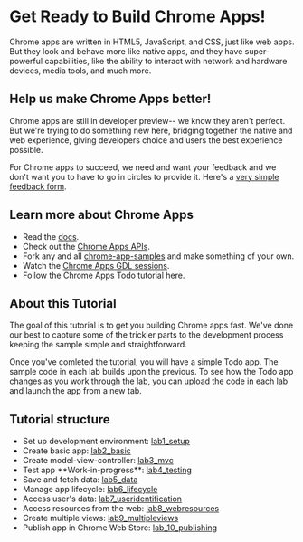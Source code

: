 Get Ready to Build Chrome Apps!
===============================
Chrome apps are written in HTML5, JavaScript, and CSS, just like web apps.
But they look and behave more like native apps, and they have super-powerful capabilities,
like the ability to interact with network and hardware devices, media tools, and much more.

Help us make Chrome Apps better!
--------------------------------
Chrome apps are still in developer preview-- we know they aren't perfect. But we're trying to do something new here, bridging together the native and web experience, giving developers choice and users the best experience possible.

For Chrome apps to succeed, we need and want your feedback and we don't want you to have to go in circles to provide it.
Here's a [very simple feedback form](https://docs.google.com/a/google.com/forms/d/1x3309vpp-KTiHqZWOCQhjVrIWxkm0wEBp2IWMG2ywbU/viewform?id=1x3309vpp-KTiHqZWOCQhjVrIWxkm0wEBp2IWMG2ywbU).

Learn more about Chrome Apps
----------------------------
* Read the [docs](http://developer.chrome.com/apps/).
* Check out the [Chrome Apps APIs](http://developer.chrome.com/apps/api_index.html).
* Fork any and all [chrome-app-samples](https://github.com/GoogleChrome/chrome-app-samples) and make something of your own.
* Watch the [Chrome Apps GDL sessions](https://developers.google.com/live/chrome/).
* Follow the Chrome Apps Todo tutorial here.


About this Tutorial
-------------------
The goal of this tutorial is to get you building Chrome apps fast.
We've done our best to capture some of the trickier parts to the development process
keeping the sample simple and straightforward.

Once you've comleted the tutorial,
you will have a simple Todo app. The sample code in each lab builds upon the previous.
To see how the Todo app changes as you work through the lab,
you can upload the code in each lab and launch the app from a new tab.

Tutorial structure
------------------
* Set up development environment: [lab1_setup](https://github.com/GoogleChrome/chrome-app-codelab/tree/master/lab1_setup#readme)
* Create basic app: [lab2_basic](https://github.com/GoogleChrome/chrome-app-codelab/tree/master/lab2_basic#readme)
* Create model-view-controller: [lab3_mvc](https://github.com/GoogleChrome/chrome-app-codelab/tree/master/lab3_mvc#readme)
* Test app \*\*Work-in-progress\*\*: [lab4_testing](https://github.com/GoogleChrome/chrome-app-codelab/tree/master/lab4_testing#readme)
* Save and fetch data: [lab5_data](https://github.com/GoogleChrome/chrome-app-codelab/tree/master/lab5_data#readme)
* Manage app lifecycle: [lab6_lifecycle](https://github.com/GoogleChrome/chrome-app-codelab/tree/master/lab6_lifecycle#readme)
* Access user's data: [lab7_useridentification](https://github.com/GoogleChrome/chrome-app-codelab/tree/master/lab7_useridentification#readme)
* Access resources from the web: [lab8_webresources](https://github.com/GoogleChrome/chrome-app-codelab/tree/master/lab8_webresources#readme)
* Create multiple views: [lab9_multipleviews](https://github.com/GoogleChrome/chrome-app-codelab/tree/master/lab9_multipleviews#readme)
* Publish app in Chrome Web Store: [lab_10_publishing](https://github.com/GoogleChrome/chrome-app-codelab/tree/master/lab_10_publishing#readme)
